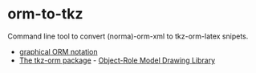 # orm-to-tkz
Command line tool to convert (norma)-orm-xml to tkz-orm-latex snipets.

- [graphical ORM notation](http://www.orm.net/pdf/ORM2GraphicalNotation.pdf)
- [The tkz-orm package](https://github.com/nichtich/tkz-orm) - [Object-Role Model Drawing Library](https://github.com/nichtich/tkz-orm/raw/master/tkz-orm.pdf)
